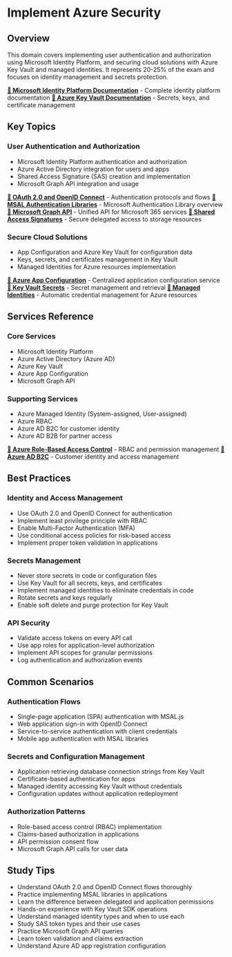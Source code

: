 # Implement Azure Security

## Overview
This domain covers implementing user authentication and authorization using Microsoft Identity Platform, and securing cloud solutions with Azure Key Vault and managed identities. It represents 20-25% of the exam and focuses on identity management and secrets protection.

**[📖 Microsoft Identity Platform Documentation](https://learn.microsoft.com/en-us/entra/identity-platform/)** - Complete identity platform documentation
**[📖 Azure Key Vault Documentation](https://learn.microsoft.com/en-us/azure/key-vault/)** - Secrets, keys, and certificate management

## Key Topics

### User Authentication and Authorization
- Microsoft Identity Platform authentication and authorization
- Azure Active Directory integration for users and apps
- Shared Access Signature (SAS) creation and implementation
- Microsoft Graph API integration and usage

**[📖 OAuth 2.0 and OpenID Connect](https://learn.microsoft.com/en-us/entra/identity-platform/v2-protocols)** - Authentication protocols and flows
**[📖 MSAL Authentication Libraries](https://learn.microsoft.com/en-us/entra/identity-platform/msal-overview)** - Microsoft Authentication Library overview
**[📖 Microsoft Graph API](https://learn.microsoft.com/en-us/graph/overview)** - Unified API for Microsoft 365 services
**[📖 Shared Access Signatures](https://learn.microsoft.com/en-us/azure/storage/common/storage-sas-overview)** - Secure delegated access to storage resources

### Secure Cloud Solutions
- App Configuration and Azure Key Vault for configuration data
- Keys, secrets, and certificates management in Key Vault
- Managed Identities for Azure resources implementation

**[📖 Azure App Configuration](https://learn.microsoft.com/en-us/azure/azure-app-configuration/)** - Centralized application configuration service
**[📖 Key Vault Secrets](https://learn.microsoft.com/en-us/azure/key-vault/secrets/)** - Secret management and retrieval
**[📖 Managed Identities](https://learn.microsoft.com/en-us/entra/identity/managed-identities-azure-resources/)** - Automatic credential management for Azure resources

## Services Reference

### Core Services
- Microsoft Identity Platform
- Azure Active Directory (Azure AD)
- Azure Key Vault
- Azure App Configuration
- Microsoft Graph API

### Supporting Services
- Azure Managed Identity (System-assigned, User-assigned)
- Azure RBAC
- Azure AD B2C for customer identity
- Azure AD B2B for partner access

**[📖 Azure Role-Based Access Control](https://learn.microsoft.com/en-us/azure/role-based-access-control/)** - RBAC and permission management
**[📖 Azure AD B2C](https://learn.microsoft.com/en-us/azure/active-directory-b2c/)** - Customer identity and access management

## Best Practices

### Identity and Access Management
- Use OAuth 2.0 and OpenID Connect for authentication
- Implement least privilege principle with RBAC
- Enable Multi-Factor Authentication (MFA)
- Use conditional access policies for risk-based access
- Implement proper token validation in applications

### Secrets Management
- Never store secrets in code or configuration files
- Use Key Vault for all secrets, keys, and certificates
- Implement managed identities to eliminate credentials in code
- Rotate secrets and keys regularly
- Enable soft delete and purge protection for Key Vault

### API Security
- Validate access tokens on every API call
- Use app roles for application-level authorization
- Implement API scopes for granular permissions
- Log authentication and authorization events

## Common Scenarios

### Authentication Flows
- Single-page application (SPA) authentication with MSAL.js
- Web application sign-in with OpenID Connect
- Service-to-service authentication with client credentials
- Mobile app authentication with MSAL libraries

### Secrets and Configuration Management
- Application retrieving database connection strings from Key Vault
- Certificate-based authentication for apps
- Managed identity accessing Key Vault without credentials
- Configuration updates without application redeployment

### Authorization Patterns
- Role-based access control (RBAC) implementation
- Claims-based authorization in applications
- API permission consent flow
- Microsoft Graph API calls for user data

## Study Tips

- Understand OAuth 2.0 and OpenID Connect flows thoroughly
- Practice implementing MSAL libraries in applications
- Learn the difference between delegated and application permissions
- Hands-on experience with Key Vault SDK operations
- Understand managed identity types and when to use each
- Study SAS token types and their use cases
- Practice Microsoft Graph API queries
- Learn token validation and claims extraction
- Understand Azure AD app registration configuration
